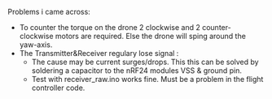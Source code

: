 Problems i came across:

- To counter the torque on the drone 2 clockwise and 2 counter-clockwise motors are required. Else the drone will sping around the yaw-axis.
- The Transmitter&Receiver regulary lose signal : 
  - The cause may be current surges/drops. This this can be solved by soldering a capacitor to the nRF24 modules VSS & ground pin.
  - Test with receiver_raw.ino works fine. Must be a problem in the flight controller code.
